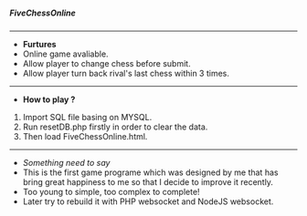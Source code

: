##### FiveChessOnline
***
- **Furtures**
- Online game avaliable.
- Allow player to change chess before submit.
- Allow player turn back rival's last chess within 3 times. 
***
- **How to play ?**
1. Import SQL file basing on MYSQL.
2. Run resetDB.php firstly in order to clear the data.
3. Then load FiveChessOnline.html.
***

- *Something need to say*
- This is the first game programe which was designed by me that has bring great happiness to me so that I decide to improve it recently.
- Too young to simple, too complex to complete!
- Later try to rebuild it with PHP websocket and NodeJS websocket.